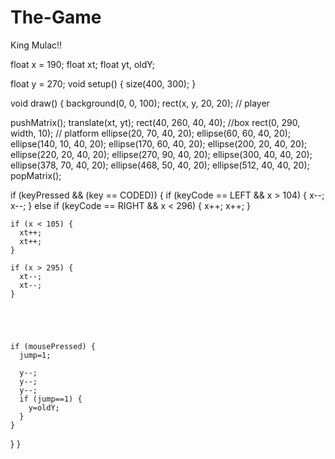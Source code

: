 The-Game
========

King Mulac!!



float x = 190;
float xt;
float yt, oldY;

float y = 270;
void setup() {
  size(400, 300);
}



void draw() {
  background(0, 0, 100);
  rect(x, y, 20, 20); // player

  pushMatrix();
  translate(xt, yt);
  rect(40, 260, 40, 40); //box
  rect(0, 290, width, 10); // platform
  ellipse(20, 70, 40, 20);
  ellipse(60, 60, 40, 20);
  ellipse(140, 10, 40, 20);
  ellipse(170, 60, 40, 20);
  ellipse(200, 20, 40, 20);
  ellipse(220, 20, 40, 20);
  ellipse(270, 90, 40, 20);
  ellipse(300, 40, 40, 20);
  ellipse(378, 70, 40, 20);
  ellipse(468, 50, 40, 20);
  ellipse(512, 40, 40, 20);
  popMatrix();


  if (keyPressed && (key == CODED)) {
    if (keyCode == LEFT && x > 104) {
      x--; 
      x--;
    } 
    else if (keyCode == RIGHT && x < 296) {
      x++;
      x++;
    }

    if (x < 105) {
      xt++;  
      xt++;
    }

    if (x > 295) {
      xt--; 
      xt--;
    }





    if (mousePressed) {
      jump=1;

      y--;  
      y--;  
      y--;
      if (jump==1) {
        y=oldY;
      }
    }
  }
}
